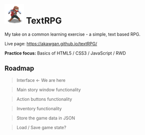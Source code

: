 # ![Game icon](https://raw.githubusercontent.com/Akawgan/textRPG/main/images/icon.png) TextRPG

My take on a common learning exercise - a simple, text based RPG.

Live page: https://akawgan.github.io/textRPG/

**Practice focus:** Basics of HTML5 / CSS3 / JavaScript / RWD

## Roadmap
> Interface <- We are here

> Main story window functionality

> Action buttons functionality

> Inventory functionality

> Store the game data in JSON

> Load / Save game state?
